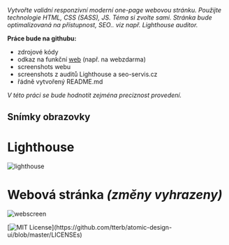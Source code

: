 _Vytvořte validní responzivní moderní one-page webovou stránku.
Použijte technologie HTML, CSS (SASS), JS.
Téma si zvolte sami. Stránka bude optimalizovaná na přístupnost, SEO.. viz např. Lighthouse auditor._

__Práce bude na githubu:__
 - zdrojové kódy
 - odkaz na funkční [web](http://marque.xf.cz/) (např. na webzdarma)
 - screenshots webu
 - screenshots z auditů Lighthouse a seo-servis.cz
 - řádně vytvořený README.md

_V této práci se bude hodnotit zejména preciznost provedení._




## 


## Snímky obrazovky
# Lighthouse
![lighthouse](https://user-images.githubusercontent.com/85548309/155023945-a1ddc484-eb9a-4d30-be73-3f1a43e3ae7e.png)
# Webová stránka _(změny vyhrazeny)_
![webscreen](https://user-images.githubusercontent.com/85548309/155023961-48347536-f7c2-449a-b2cc-d434c2af0b41.png)


[![MIT License](https://img.shields.io/apm/l/atomic-design-ui.svg?)](https://github.com/tterb/atomic-design-ui/blob/master/LICENSEs)

